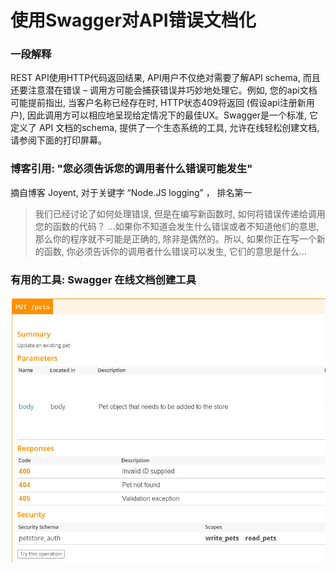 # 使用Swagger对API错误文档化


### 一段解释

REST API使用HTTP代码返回结果, API用户不仅绝对需要了解API schema, 而且还要注意潜在错误 – 调用方可能会捕获错误并巧妙地处理它。例如, 您的api文档可能提前指出, 当客户名称已经存在时, HTTP状态409将返回 (假设api注册新用户), 因此调用方可以相应地呈现给定情况下的最佳UX。Swagger是一个标准, 它定义了 API 文档的schema, 提供了一个生态系统的工具, 允许在线轻松创建文档, 请参阅下面的打印屏幕。

### 博客引用: "您必须告诉您的调用者什么错误可能发生"
 摘自博客 Joyent, 对于关键字 “Node.JS logging” ， 排名第一
 
 > 我们已经讨论了如何处理错误, 但是在编写新函数时, 如何将错误传递给调用您的函数的代码？
...如果你不知道会发生什么错误或者不知道他们的意思, 那么你的程序就不可能是正确的, 除非是偶然的。所以, 如果你正在写一个新的函数, 你必须告诉你的调用者什么错误可以发生, 它们的意思是什么…

 
 ### 有用的工具: Swagger 在线文档创建工具
![alt text](https://github.com/goldbergyoni/nodebestpractices/blob/master/assets/images/swaggerDoc.png "API error handling")